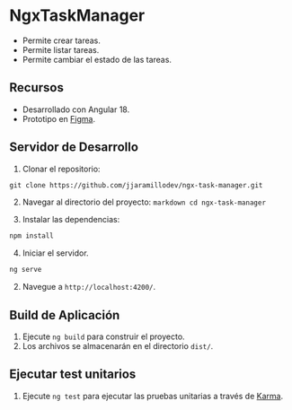 # NgxTaskManager

  - Permite crear tareas.
  - Permite listar tareas.
  - Permite cambiar el estado de las tareas.

## Recursos

  - Desarrollado con Angular 18.
  - Prototipo en [Figma](https://www.figma.com/design/OoK562k2h8kw6Lb1VUWdyW/Ngx-Task-Manager?node-id=0-1&t=SvDmXgcBADZU7wkM-1).

## Servidor de Desarrollo

  1. Clonar el repositorio:
  ```markdown
  git clone https://github.com/jjaramillodev/ngx-task-manager.git
  ```

  2. Navegar al directorio del proyecto:
    ```markdown
    cd ngx-task-manager
    ```

  3. Instalar las dependencias:
  ```markdown
  npm install
  ```

  4. Iniciar el servidor.
  ```markdown
  ng serve
  ```

  2. Navegue a `http://localhost:4200/`.

## Build de Aplicación

  1. Ejecute `ng build` para construir el proyecto.
  2. Los archivos se almacenarán en el directorio `dist/`.

## Ejecutar test unitarios

  1. Ejecute `ng test` para ejecutar las pruebas unitarias a través de [Karma](https://karma-runner.github.io).
